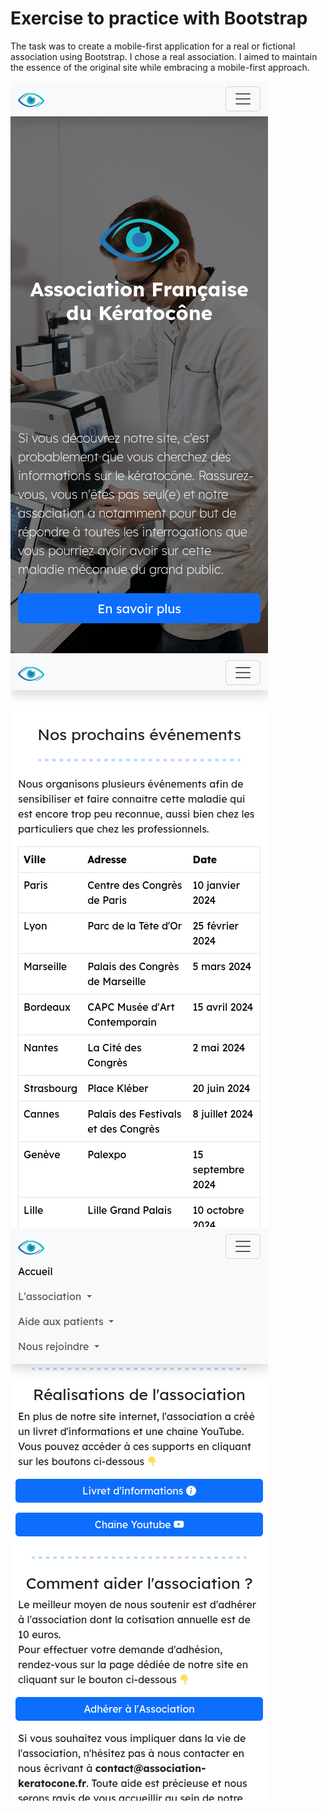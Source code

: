 # Exercise to practice with Bootstrap

The task was to create a mobile-first application for a real or fictional association using Bootstrap. I chose a real association. I aimed to maintain the essence of the original site while embracing a mobile-first approach.




![screen_1](https://github.com/YoanMen/LandingPage-bootstrap/blob/dev/screenshots/screenshot_1.png)
![screen_2](https://github.com/YoanMen/LandingPage-bootstrap/blob/dev/screenshots/screenshot_2.png)
![screen_3](https://github.com/YoanMen/LandingPage-bootstrap/blob/dev/screenshots/screenshot_3.png)
